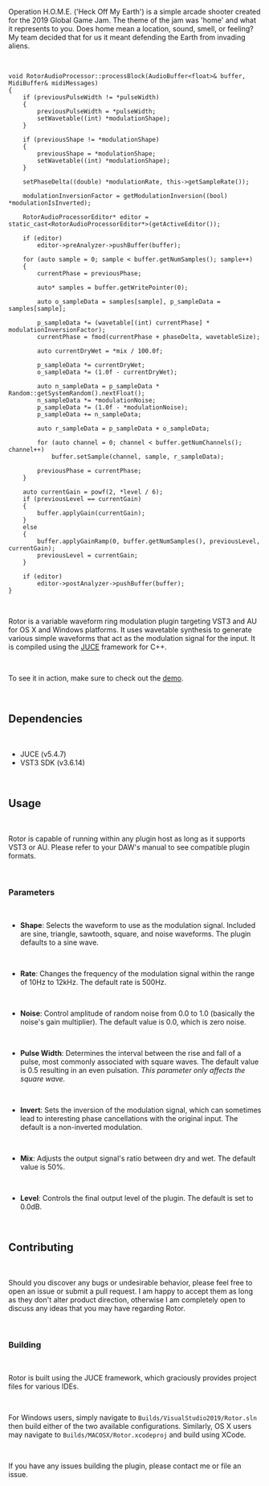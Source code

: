Operation H.O.M.E. ('Heck Off My Earth') is a simple arcade shooter created for the 2019 Global Game Jam. The theme of the jam was 'home' and what it represents to you. Does home mean a location, sound, smell, or feeling? My team decided that for us it meant defending the Earth from invading aliens.

<br>

```
void RotorAudioProcessor::processBlock(AudioBuffer<float>& buffer, MidiBuffer& midiMessages)
{
    if (previousPulseWidth != *pulseWidth)
    {
        previousPulseWidth = *pulseWidth;
        setWavetable((int) *modulationShape);
    }

    if (previousShape != *modulationShape)
    {
        previousShape = *modulationShape;
        setWavetable((int) *modulationShape);
    }

    setPhaseDelta((double) *modulationRate, this->getSampleRate());

    modulationInversionFactor = getModulationInversion((bool) *modulationIsInverted);

    RotorAudioProcessorEditor* editor = static_cast<RotorAudioProcessorEditor*>(getActiveEditor());

    if (editor)
        editor->preAnalyzer->pushBuffer(buffer);

    for (auto sample = 0; sample < buffer.getNumSamples(); sample++)
    {
        currentPhase = previousPhase;

        auto* samples = buffer.getWritePointer(0);

        auto o_sampleData = samples[sample], p_sampleData = samples[sample];

        p_sampleData *= (wavetable[(int) currentPhase] * modulationInversionFactor);
        currentPhase = fmod(currentPhase + phaseDelta, wavetableSize);

        auto currentDryWet = *mix / 100.0f;

        p_sampleData *= currentDryWet;
        o_sampleData *= (1.0f - currentDryWet);

        auto n_sampleData = p_sampleData * Random::getSystemRandom().nextFloat();
        n_sampleData *= *modulationNoise;
        p_sampleData *= (1.0f - *modulationNoise);
        p_sampleData += n_sampleData;

        auto r_sampleData = p_sampleData + o_sampleData;

        for (auto channel = 0; channel < buffer.getNumChannels(); channel++)
            buffer.setSample(channel, sample, r_sampleData);

        previousPhase = currentPhase;
    }

    auto currentGain = powf(2, *level / 6);
    if (previousLevel == currentGain)
    {
        buffer.applyGain(currentGain);
    }
    else
    {
        buffer.applyGainRamp(0, buffer.getNumSamples(), previousLevel, currentGain);
        previousLevel = currentGain;
    }

    if (editor)
        editor->postAnalyzer->pushBuffer(buffer);
}
```

<br>
  
Rotor is a variable waveform ring modulation plugin targeting VST3 and AU for OS X and Windows platforms. It uses wavetable synthesis to generate various simple waveforms that act as the modulation signal for the input. It is compiled using the [JUCE](https://juce.com/) framework for C++.

<br>
 
To see it in action, make sure to check out the [demo](https://drive.google.com/file/d/1szT238kz2ZAgqB3uCJYZRtq_IYkcSJrz/view?usp=sharing).

<br>
 
## Dependencies

<br>
 
- JUCE (v5.4.7)
- VST3 SDK (v3.6.14)

<br>
 
## Usage

<br>
 
Rotor is capable of running within any plugin host as long as it supports VST3 or AU. Please refer to your DAW's manual to see compatible plugin formats.

<br>
 
### Parameters

<br>
 
- __Shape__: Selects the waveform to use as the modulation signal. Included are sine, triangle, sawtooth, square, and noise waveforms. The plugin defaults to a sine wave.

<br>
 
- __Rate__: Changes the frequency of the modulation signal within the range of 10Hz to 12kHz. The default rate is 500Hz.

<br>
 
- __Noise__: Control amplitude of random noise from 0.0 to 1.0 (basically the noise's gain multiplier). The default value is 0.0, which is zero noise.

<br>
 
- __Pulse Width__: Determines the interval between the rise and fall of a pulse, most commonly associated with square waves. The default value is 0.5 resulting in an even pulsation. _This parameter only affects the square wave._

<br>
 
- __Invert__: Sets the inversion of the modulation signal, which can sometimes lead to interesting phase cancellations with the original input. The default is a non-inverted modulation.

<br>
 
- __Mix__: Adjusts the output signal's ratio between dry and wet. The default value is 50%.

<br>
 
- __Level__: Controls the final output level of the plugin. The default is set to 0.0dB.

<br>
 
## Contributing

<br>
 
Should you discover any bugs or undesirable behavior, please feel free to open an issue or submit a pull request. I am happy to accept them as long as they don't alter product direction, otherwise I am completely open to discuss any ideas that you may have regarding Rotor.

<br>
 
### Building

<br>
 
Rotor is built using the JUCE framework, which graciously provides project files for various IDEs.

<br>
 
For Windows users, simply navigate to `Builds/VisualStudio2019/Rotor.sln` then build either of the two available configurations. Similarly, OS X users may navigate to `Builds/MACOSX/Rotor.xcodeproj` and build using XCode.

<br>
 
If you have any issues building the plugin, please contact me or file an issue.